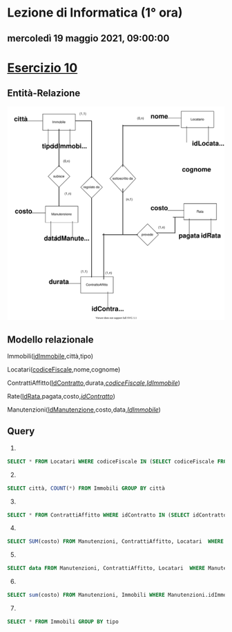 # Lezione di Informatica (1° ora)
## mercoledì 19 maggio 2021, 09:00:00

# [Esercizio 10](http://www.edutecnica.it/informatica/dbrx/dbrx.htm)


 ## Entità-Relazione
 ![](https://raw.githubusercontent.com/MatMasIt/notesArchive/main/latest/Informatica/2021/maggio/mercoled%C3%AC_19/09_00_00/Entit%C3%A0relazione.svg)
## Modello relazionale

Immobili(<u>idImmobile</u>,città,tipo)

Locatari(<u>codiceFiscale</u>,nome,cognome)

ContrattiAffitto(<u>IdContratto</u>,durata,*<u>codiceFiscale</u>*,*<u>IdImmobile</u>*)

Rate(<u>IdRata</u>,pagata,costo,*<u>idContratto</u>*)

Manutenzioni(<u>IdManutenzione</u>,costo,data,*<u>IdImmobile</u>*)

## Query

1. 
```sql
SELECT * FROM Locatari WHERE codiceFiscale IN (SELECT codiceFiscale FROM ContrattiAffitto WHERE DURATA > 2)
```
2.
```sql
SELECT città, COUNT(*) FROM Immobili GROUP BY città
```
3.
```sql
SELECT * FROM ContrattiAffitto WHERE idContratto IN (SELECT idContratto FROM Rate WHERE pagata=FALSE GROUP BY IdContratto HAVING COUNT(*) > 3)
```
4.
```sql
SELECT SUM(costo) FROM Manutenzioni, ContrattiAffitto, Locatari  WHERE Manutenzioni.idImmobile=ContrattiAffitto.idImmobile AND ContrattiAffitto.codiceFiscale=Locatari.codiceFiscale  AND Manutenzioni.data BETWEEN "2007-01-01" AND "2007-12-12" AND Locatari.cognome="Rossi"
```
5.
```sql
SELECT data FROM Manutenzioni, ContrattiAffitto, Locatari  WHERE Manutenzioni.idImmobile=ContrattiAffitto.idImmobile AND ContrattiAffitto.codiceFiscale=Locatari.codiceFiscale  AND Manutenzioni.costo > 3500 and Locatari.cognome="Bianchi"
```
6.
```sql
SELECT sum(costo) FROM Manutenzioni, Immobili WHERE Manutenzioni.idImmobile=Immobili.idImmobile AND  Manutenzioni.data BETWEEN "yyyy-00-00" AND "yyyy-12-12" GROUP BY Immobili.città
```
7.
```sql
SELECT * FROM Immobili GROUP BY tipo
```


<!--stackedit_data:
eyJoaXN0b3J5IjpbMTI0OTkwOTgzOV19
-->
